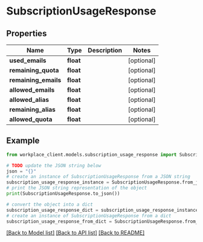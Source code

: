 # SubscriptionUsageResponse


## Properties

Name | Type | Description | Notes
------------ | ------------- | ------------- | -------------
**used_emails** | **float** |  | [optional] 
**remaining_quota** | **float** |  | [optional] 
**remaining_emails** | **float** |  | [optional] 
**allowed_emails** | **float** |  | [optional] 
**allowed_alias** | **float** |  | [optional] 
**remaining_alias** | **float** |  | [optional] 
**allowed_quota** | **float** |  | [optional] 

## Example

```python
from workplace_client.models.subscription_usage_response import SubscriptionUsageResponse

# TODO update the JSON string below
json = "{}"
# create an instance of SubscriptionUsageResponse from a JSON string
subscription_usage_response_instance = SubscriptionUsageResponse.from_json(json)
# print the JSON string representation of the object
print(SubscriptionUsageResponse.to_json())

# convert the object into a dict
subscription_usage_response_dict = subscription_usage_response_instance.to_dict()
# create an instance of SubscriptionUsageResponse from a dict
subscription_usage_response_from_dict = SubscriptionUsageResponse.from_dict(subscription_usage_response_dict)
```
[[Back to Model list]](../README.md#documentation-for-models) [[Back to API list]](../README.md#documentation-for-api-endpoints) [[Back to README]](../README.md)


